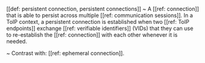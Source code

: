 [[def: persistent connection, persistent connections]]
~ A [[ref: connection]] that is able to persist across multiple [[ref: communication sessions]]. In a ToIP context, a persistent connection is established when two [[ref: ToIP endpoints]] exchange [[ref: verifiable identifiers]] (VIDs) that they can use to re-establish the [[ref: connection]] with each other whenever it is needed.

~ Contrast with: [[ref: ephemeral connection]].

